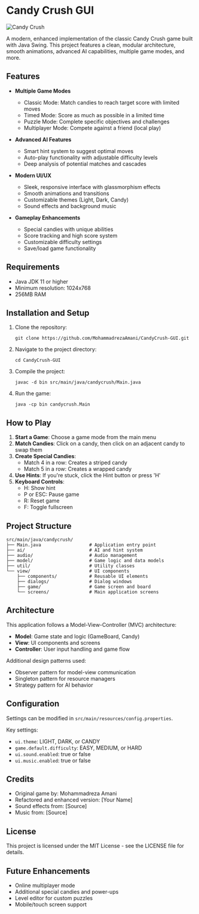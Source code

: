# Candy Crush GUI

![Candy Crush](screenshots/game.png)

A modern, enhanced implementation of the classic Candy Crush game built with Java Swing. This project features a clean, modular architecture, smooth animations, advanced AI capabilities, multiple game modes, and more.

## Features

- **Multiple Game Modes**
  - Classic Mode: Match candies to reach target score with limited moves
  - Timed Mode: Score as much as possible in a limited time
  - Puzzle Mode: Complete specific objectives and challenges
  - Multiplayer Mode: Compete against a friend (local play)

- **Advanced AI Features**
  - Smart hint system to suggest optimal moves
  - Auto-play functionality with adjustable difficulty levels
  - Deep analysis of potential matches and cascades

- **Modern UI/UX**
  - Sleek, responsive interface with glassmorphism effects
  - Smooth animations and transitions
  - Customizable themes (Light, Dark, Candy)
  - Sound effects and background music

- **Gameplay Enhancements**
  - Special candies with unique abilities
  - Score tracking and high score system
  - Customizable difficulty settings
  - Save/load game functionality

## Requirements

- Java JDK 11 or higher
- Minimum resolution: 1024x768
- 256MB RAM

## Installation and Setup

1. Clone the repository:
   ```
   git clone https://github.com/MohammadrezaAmani/CandyCrush-GUI.git
   ```

2. Navigate to the project directory:
   ```
   cd CandyCrush-GUI
   ```

3. Compile the project:
   ```
   javac -d bin src/main/java/candycrush/Main.java
   ```

4. Run the game:
   ```
   java -cp bin candycrush.Main
   ```

## How to Play

1. **Start a Game**: Choose a game mode from the main menu
2. **Match Candies**: Click on a candy, then click on an adjacent candy to swap them
3. **Create Special Candies**:
   - Match 4 in a row: Creates a striped candy
   - Match 5 in a row: Creates a wrapped candy
4. **Use Hints**: If you're stuck, click the Hint button or press 'H'
5. **Keyboard Controls**:
   - H: Show hint
   - P or ESC: Pause game
   - R: Reset game
   - F: Toggle fullscreen

## Project Structure

```
src/main/java/candycrush/
├── Main.java                  # Application entry point
├── ai/                        # AI and hint system
├── audio/                     # Audio management
├── model/                     # Game logic and data models
├── util/                      # Utility classes
└── view/                      # UI components
    ├── components/            # Reusable UI elements
    ├── dialogs/               # Dialog windows
    ├── game/                  # Game screen and board
    └── screens/               # Main application screens
```

## Architecture

This application follows a Model-View-Controller (MVC) architecture:
- **Model**: Game state and logic (GameBoard, Candy)
- **View**: UI components and screens
- **Controller**: User input handling and game flow

Additional design patterns used:
- Observer pattern for model-view communication
- Singleton pattern for resource managers
- Strategy pattern for AI behavior

## Configuration

Settings can be modified in `src/main/resources/config.properties`.

Key settings:
- `ui.theme`: LIGHT, DARK, or CANDY
- `game.default.difficulty`: EASY, MEDIUM, or HARD
- `ui.sound.enabled`: true or false
- `ui.music.enabled`: true or false

## Credits

- Original game by: Mohammadreza Amani
- Refactored and enhanced version: [Your Name]
- Sound effects from: [Source]
- Music from: [Source]

## License

This project is licensed under the MIT License - see the LICENSE file for details.

## Future Enhancements

- Online multiplayer mode
- Additional special candies and power-ups
- Level editor for custom puzzles
- Mobile/touch screen support

